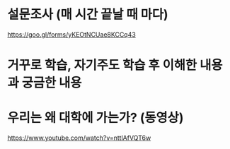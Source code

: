 # 설문조사 (매 시간 끝날 때 마다)
https://goo.gl/forms/yKEOtNCUae8KCCq43

# 거꾸로 학습, 자기주도 학습 후 이해한 내용과 궁금한 내용 



# 우리는 왜 대학에 가는가? (동영상)
https://www.youtube.com/watch?v=nttlAfVQT6w
